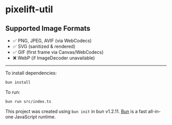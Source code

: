 # pixelift-util

## Supported Image Formats

- ✅ PNG, JPEG, AVIF (via WebCodecs)
- ✅ SVG (sanitized & rendered)
- ✅ GIF (first frame via Canvas/WebCodecs)
- ❌ WebP (if ImageDecoder unavailable)

---
To install dependencies:

```bash
bun install
```

To run:

```bash
bun run src/index.ts
```

This project was created using `bun init` in bun v1.2.11. [Bun](https://bun.sh) is a fast all-in-one JavaScript runtime.
